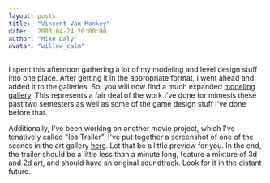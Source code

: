 ```yaml
---
layout: posts
title:  "Vincent Van Monkey"
date:   2003-04-24 20:00:00
author: "Mike Daly"
avatar: "willow_calm"
---
```

I spent this afternoon gathering a lot of my modeling and level design stuff into one place. After getting it in the appropriate format, i went ahead and added it to the galleries. So, you will now find a much expanded [modeling gallery](http://www.duelingmonkeys.com/galleries.php?section=modeling). This represents a fair deal of the work I've done for mimesis these past two semesters as well as some of the game design stuff I've done before that.

 Additionally, I've been working on another movie project, which I've tenatively called &quot;Ios Trailer&quot;. I've put together a screenshot of one of the scenes in the art gallery [here](/classic/images/gallery/art/foreboding.jpg). Let that be a little preview for you. In the end, the trailer should be a little less than a minute long, feature a mixture of 3d and 2d art, and should have an original soundtrack. Look for it in the distant future.